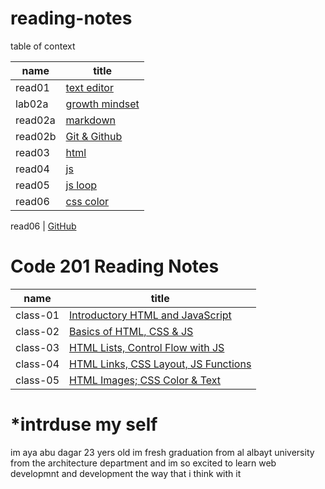 # reading-notes
table of context

name | title
---  | --- 
read01  | [text editor](https://ayaabudagar.github.io/reading-notes/read01)
lab02a | [growth mindset](https://ayaabudagar.github.io/reading-notes/lab2a)
read02a | [markdown](https://ayaabudagar.github.io/reading-notes/read02a)
read02b | [Git & Github](https://ayaabudagar.github.io/reading-notes/read02b)
read03 | [html](https://ayaabudagar.github.io/reading-notes/read03)
read04 | [js](https://ayaabudagar.github.io/reading-notes/read04)
read05 | [js loop](https://ayaabudagar.github.io/reading-notes/read05)
read06 | [css color](https://ayaabudagar.github.io/reading-notes/read06)

read06 | [GitHub](https://github.com/)

# Code 201 Reading Notes
name | title
---  | --- 
class-01 |  [ Introductory HTML and JavaScript](https://ayaabudagar.github.io/reading-notes/class-01)
class-02 |  [ Basics of HTML, CSS & JS](https://ayaabudagar.github.io/reading-notes/class-02)
class-03 |  [ HTML Lists, Control Flow with JS](https://ayaabudagar.github.io/reading-notes/class-03)
class-04 |  [  HTML Links, CSS Layout, JS Functions ](https://ayaabudagar.github.io/reading-notes/class-04)
class-05 |  [  HTML Images; CSS Color & Text ](https://ayaabudagar.github.io/reading-notes/class-05)




# *intrduse my self
im aya abu dagar 23 yers old
im fresh graduation from al albayt university from the architecture department and im so excited to learn web developmnt and development the way that i think with it 



